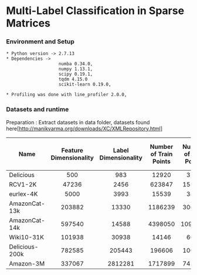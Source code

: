 # Multi-Label Classification in Sparse Matrices #


### Environment and Setup ###
    * Python version -> 2.7.13
    * Dependencies ->
                        numba 0.34.0,
                        numpy 1.13.1,
                        scipy 0.19.1,
                        tqdm 4.15.0
                        scikit-learn 0.19.0,
                        
    * Profiling was done with line_profiler 2.0.0,


### Datasets and runtime ###
Preparation : Extract datasets in data folder, datasets found here[http://manikvarma.org/downloads/XC/XMLRepository.html]

|Name       | Feature Dimensionality|     Label Dimensionality         |  Number of Train Points    | Number of  Test Points  |   Avg. Points per Label|     Avg. Labels per Point| Runtime|
|--------------|:-------------------------:|:----------------------------------:|:--------------------------:|:-----------------------:|-----------------------:|:-----------------------:|:-------:|
| Delicious |500	                |    983	                       | 12920	                    |3185	                  |311.61	               |    19.03                | ~1,5min |
| RCV1-2K   |  47236                |     2456                         |623847                      |155962                   |1218.56                 |      4.79               | ~3h*    |
| eurlex-4K |5000	|3993	|15539|	3809	|25.73|	5.31| ~20min|
| AmazonCat-13k |203882	|13330	|1186239	|306782	|448.57	|5.04|~36h|
| AmazonCat-14k |597540|	14588	|4398050	|1099725|	1330.1	|3.53| ~109h|
| Wiki10-31K	| 101938|	30938|	14146|	6616|	8.52|	18.64| ~9h|
| Delicious-200k| 782585 | 205443 | 196606 | 100095 |72.29 |75.54| ~400h|
|Amazon-3M	|337067	|2812281|	1717899	|742507	|31.64	|36.17| ~8829h|
